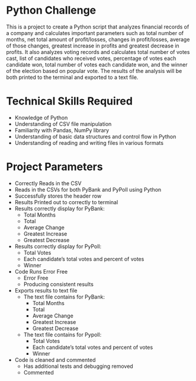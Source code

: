 # Python Challenge
This is a project to create a Python script that analyzes financial records of a company and calculates important parameters such as total number of months, net total amount of profit/losses, changes in profit/losses, average of those changes, greatest increase in profits and greatest decrease in profits. It also analyzes voting records and calculates total number of votes cast, list of candidates who received votes, percentage of votes each candidate won, total number of votes each candidate won, and the winner of the election based on popular vote. The results of the analysis will be both printed to the terminal and exported to a text file.

# Technical Skills Required
- Knowledge of Python
- Understanding of CSV file manipulation
- Familiarity with Pandas, NumPy library
- Understanding of basic data structures and control flow in Python
- Understanding of reading and writing files in various formats

# Project Parameters
- Correctly Reads in the CSV
- Reads in the CSVs for both PyBank and PyPoll using Python
- Successfully stores the header row
- Results Printed out to correctly to terminal
- Results correctly display for PyBank:
  - Total Months
  - Total
  - Average Change
  - Greatest Increase
  - Greatest Decrease
- Results correctly display for PyPoll:
  - Total Votes
  - Each candidate’s total votes and percent of votes
  - Winner
- Code Runs Error Free
  - Error Free
  - Producing consistent results
- Exports results to text file
  - The text file contains for PyBank:
    - Total Months
    - Total
    - Average Change
    - Greatest Increase
    - Greatest Decrease
  - The text file contains for Pypoll:
    - Total Votes
    - Each candidate’s total votes and percent of votes
    - Winner
- Code is cleaned and commented
  - Has additional tests and debugging removed
  - Commented
